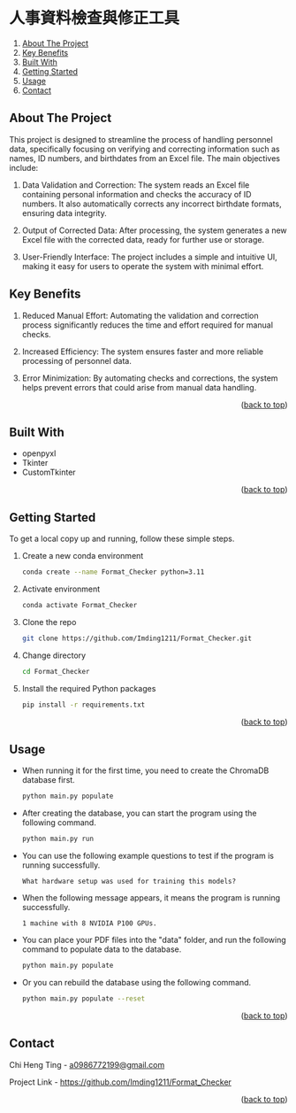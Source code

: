 <a id="readme-top"></a>
# 人事資料檢查與修正工具


<ol>
  <li><a href="#about-the-project">About The Project</a></li>
  <li><a href="#key-benefits">Key Benefits</a></li>
  <li><a href="#built-with">Built With</a></li>
  <li><a href="#getting-started">Getting Started</a></li>
  <li><a href="#usage">Usage</a></li>
  <li><a href="#contact">Contact</a></li>
</ol>

## About The Project

This project is designed to streamline the process of handling personnel data, specifically focusing on verifying and correcting information such as names, ID numbers, and birthdates from an Excel file. The main objectives include:

1. Data Validation and Correction: The system reads an Excel file containing personal information and checks the accuracy of ID numbers. It also automatically corrects any incorrect birthdate formats, ensuring data integrity.

2. Output of Corrected Data: After processing, the system generates a new Excel file with the corrected data, ready for further use or storage.

3. User-Friendly Interface: The project includes a simple and intuitive UI, making it easy for users to operate the system with minimal effort.

## Key Benefits

1. Reduced Manual Effort: Automating the validation and correction process significantly reduces the time and effort required for manual checks.

2. Increased Efficiency: The system ensures faster and more reliable processing of personnel data.

3. Error Minimization: By automating checks and corrections, the system helps prevent errors that could arise from manual data handling.

<p align="right">(<a href="#readme-top">back to top</a>)</p>

## Built With

* openpyxl
* Tkinter
* CustomTkinter
  
<p align="right">(<a href="#readme-top">back to top</a>)</p>

## Getting Started

To get a local copy up and running, follow these simple steps.

1. Create a new conda environment
   ```sh
   conda create --name Format_Checker python=3.11
   ```
   
2. Activate environment
   ```sh
   conda activate Format_Checker
   ```

3. Clone the repo
   ```sh
   git clone https://github.com/Imding1211/Format_Checker.git
   ```
   
4. Change directory
   ```sh
   cd Format_Checker
   ```
   
5. Install the required Python packages
   ```sh
   pip install -r requirements.txt
   ```

<p align="right">(<a href="#readme-top">back to top</a>)</p>

## Usage

* When running it for the first time, you need to create the ChromaDB database first.
   ```sh
   python main.py populate
   ```

* After creating the database, you can start the program using the following command.
   ```sh
   python main.py run
   ```

* You can use the following example questions to test if the program is running successfully.
   ```
   What hardware setup was used for training this models?
   ```
   
* When the following message appears, it means the program is running successfully.
   ```
   1 machine with 8 NVIDIA P100 GPUs.
   ```
   
* You can place your PDF files into the "data" folder, and run the following command to populate data to the database.
   ```sh
   python main.py populate
   ```

* Or you can rebuild the database using the following command.
   ```sh
   python main.py populate --reset
  ```

<p align="right">(<a href="#readme-top">back to top</a>)</p>

## Contact

Chi Heng Ting - a0986772199@gmail.com

Project Link - https://github.com/Imding1211/Format_Checker

<p align="right">(<a href="#readme-top">back to top</a>)</p>
